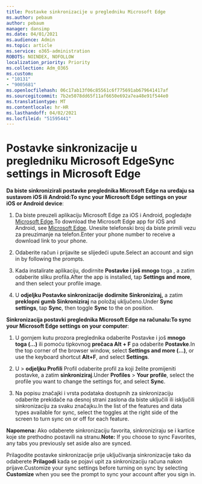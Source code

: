 ```yaml
---
title: Postavke sinkronizacije u pregledniku Microsoft Edge
ms.author: pebaum
author: pebaum
manager: dansimp
ms.date: 04/01/2021
ms.audience: Admin
ms.topic: article
ms.service: o365-administration
ROBOTS: NOINDEX, NOFOLLOW
localization_priority: Priority
ms.collection: Adm_O365
ms.custom:
- "10131"
- "9005681"
ms.openlocfilehash: 06c17ab13f06c85561c6f775691ab679641417af
ms.sourcegitcommit: 7b2e5078dd65f11af6650e692a7ea48e91f544e0
ms.translationtype: MT
ms.contentlocale: hr-HR
ms.lasthandoff: 04/02/2021
ms.locfileid: "51595441"
---
```

# <a name="sync-settings-in-microsoft-edge"></a><span data-ttu-id="6a19e-102">Postavke sinkronizacije u pregledniku Microsoft Edge</span><span class="sxs-lookup"><span data-stu-id="6a19e-102">Sync settings in Microsoft Edge</span></span>

<span data-ttu-id="6a19e-103">**Da biste sinkronizirali postavke preglednika Microsoft Edge na uređaju sa sustavom iOS ili Android:**</span><span class="sxs-lookup"><span data-stu-id="6a19e-103">**To sync your Microsoft Edge settings on your iOS or Android device**:</span></span>

1. <span data-ttu-id="6a19e-104">Da biste preuzeli aplikaciju Microsoft Edge za iOS i Android, pogledajte [Microsoft Edge](https://www.microsoft.com/edge?ocid=SMC-IA-4534424).</span><span class="sxs-lookup"><span data-stu-id="6a19e-104">To download the Microsoft Edge app for iOS and Android, see [Microsoft Edge](https://www.microsoft.com/edge?ocid=SMC-IA-4534424).</span></span> <span data-ttu-id="6a19e-105">Unesite telefonski broj da biste primili vezu za preuzimanje na telefon.</span><span class="sxs-lookup"><span data-stu-id="6a19e-105">Enter your phone number to receive a download link to your phone.</span></span>

1. <span data-ttu-id="6a19e-106">Odaberite račun i prijavite se slijedeći upute.</span><span class="sxs-lookup"><span data-stu-id="6a19e-106">Select an account and sign in by following the prompts.</span></span>

1. <span data-ttu-id="6a19e-107">Kada instalirate aplikaciju, dodirnite **Postavke i još mnogo** toga , a zatim odaberite sliku profila.</span><span class="sxs-lookup"><span data-stu-id="6a19e-107">After the app is installed, tap **Settings and more**, and then select your profile image.</span></span>

1. <span data-ttu-id="6a19e-108">U **odjeljku Postavke sinkronizacije** **dodirnite Sinkroniziraj,** a zatim **preklopni gumb Sinkroniziraj** na položaj uključeno.</span><span class="sxs-lookup"><span data-stu-id="6a19e-108">Under **Sync settings**, tap **Sync**, then toggle **Sync** to the on position.</span></span> 

<span data-ttu-id="6a19e-109">**Sinkronizacija postavki preglednika Microsoft Edge na računalu:**</span><span class="sxs-lookup"><span data-stu-id="6a19e-109">**To sync your Microsoft Edge settings on your computer**:</span></span>

1. <span data-ttu-id="6a19e-110">U gornjem kutu prozora preglednika odaberite Postavke i još **mnogo toga (...)** ili pomoću tipkovnog **prečaca Alt + F** pa odaberite **Postavke**.</span><span class="sxs-lookup"><span data-stu-id="6a19e-110">In the top corner of the browser window, select **Settings and more (...)**, or use the keyboard shortcut **Alt+F**, and select **Settings**.</span></span>

1. <span data-ttu-id="6a19e-111">U   >  **odjeljku Profili** Profil odaberite profil za koji želite promijeniti postavke, a zatim **sinkroniziraj**.</span><span class="sxs-lookup"><span data-stu-id="6a19e-111">Under **Profiles** > **Your profile**, select the profile you want to change the settings for, and select **Sync**.</span></span>

1. <span data-ttu-id="6a19e-112">Na popisu značajki i vrsta podataka dostupnih za sinkronizaciju odaberite prekidače na desnoj strani zaslona da biste uključili ili isključili sinkronizaciju za svaku značajku.</span><span class="sxs-lookup"><span data-stu-id="6a19e-112">In the list of the features and data types available for sync, select the toggles at the right side of the screen to turn sync on or off for each feature.</span></span>

<span data-ttu-id="6a19e-113">**Napomena:** Ako odaberete sinkronizaciju favorita, sinkroniziraju se i kartice koje ste prethodno postavili na stranu.</span><span class="sxs-lookup"><span data-stu-id="6a19e-113">**Note:** If you choose to sync Favorites, any tabs you previously set aside also are synced.</span></span>

<span data-ttu-id="6a19e-114">Prilagodite postavke sinkronizacije prije uključivanja sinkronizacije tako da odaberete **Prilagodi** kada se pojavi upit za sinkronizaciju računa nakon prijave.</span><span class="sxs-lookup"><span data-stu-id="6a19e-114">Customize your sync settings before turning on sync by selecting **Customize** when you see the prompt to sync your account after you sign in.</span></span>